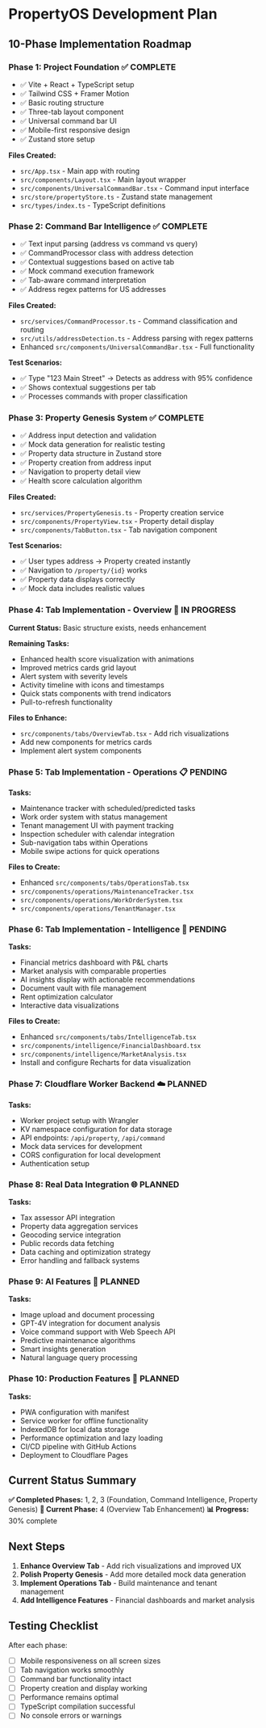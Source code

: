 # PropertyOS Development Plan

## 10-Phase Implementation Roadmap

### Phase 1: Project Foundation ✅ COMPLETE
- ✅ Vite + React + TypeScript setup
- ✅ Tailwind CSS + Framer Motion
- ✅ Basic routing structure
- ✅ Three-tab layout component
- ✅ Universal command bar UI
- ✅ Mobile-first responsive design
- ✅ Zustand store setup

**Files Created:**
- `src/App.tsx` - Main app with routing
- `src/components/Layout.tsx` - Main layout wrapper
- `src/components/UniversalCommandBar.tsx` - Command input interface
- `src/store/propertyStore.ts` - Zustand state management
- `src/types/index.ts` - TypeScript definitions

### Phase 2: Command Bar Intelligence ✅ COMPLETE
- ✅ Text input parsing (address vs command vs query)
- ✅ CommandProcessor class with address detection
- ✅ Contextual suggestions based on active tab
- ✅ Mock command execution framework
- ✅ Tab-aware command interpretation
- ✅ Address regex patterns for US addresses

**Files Created:**
- `src/services/CommandProcessor.ts` - Command classification and routing
- `src/utils/addressDetection.ts` - Address parsing with regex patterns
- Enhanced `src/components/UniversalCommandBar.tsx` - Full functionality

**Test Scenarios:**
- ✅ Type "123 Main Street" → Detects as address with 95% confidence
- ✅ Shows contextual suggestions per tab
- ✅ Processes commands with proper classification

### Phase 3: Property Genesis System ✅ COMPLETE
- ✅ Address input detection and validation
- ✅ Mock data generation for realistic testing
- ✅ Property data structure in Zustand store
- ✅ Property creation from address input
- ✅ Navigation to property detail view
- ✅ Health score calculation algorithm

**Files Created:**
- `src/services/PropertyGenesis.ts` - Property creation service
- `src/components/PropertyView.tsx` - Property detail display
- `src/components/TabButton.tsx` - Tab navigation component

**Test Scenarios:**
- ✅ User types address → Property created instantly
- ✅ Navigation to `/property/{id}` works
- ✅ Property data displays correctly
- ✅ Mock data includes realistic values

### Phase 4: Tab Implementation - Overview 🔄 IN PROGRESS
**Current Status:** Basic structure exists, needs enhancement

**Remaining Tasks:**
- Enhanced health score visualization with animations
- Improved metrics cards grid layout
- Alert system with severity levels
- Activity timeline with icons and timestamps
- Quick stats components with trend indicators
- Pull-to-refresh functionality

**Files to Enhance:**
- `src/components/tabs/OverviewTab.tsx` - Add rich visualizations
- Add new components for metrics cards
- Implement alert system components

### Phase 5: Tab Implementation - Operations 📋 PENDING
**Tasks:**
- Maintenance tracker with scheduled/predicted tasks
- Work order system with status management
- Tenant management UI with payment tracking
- Inspection scheduler with calendar integration
- Sub-navigation tabs within Operations
- Mobile swipe actions for quick operations

**Files to Create:**
- Enhanced `src/components/tabs/OperationsTab.tsx`
- `src/components/operations/MaintenanceTracker.tsx`
- `src/components/operations/WorkOrderSystem.tsx`
- `src/components/operations/TenantManager.tsx`

### Phase 6: Tab Implementation - Intelligence 🧠 PENDING
**Tasks:**
- Financial metrics dashboard with P&L charts
- Market analysis with comparable properties
- AI insights display with actionable recommendations
- Document vault with file management
- Rent optimization calculator
- Interactive data visualizations

**Files to Create:**
- Enhanced `src/components/tabs/IntelligenceTab.tsx`
- `src/components/intelligence/FinancialDashboard.tsx`
- `src/components/intelligence/MarketAnalysis.tsx`
- Install and configure Recharts for data visualization

### Phase 7: Cloudflare Worker Backend ☁️ PLANNED
**Tasks:**
- Worker project setup with Wrangler
- KV namespace configuration for data storage
- API endpoints: `/api/property`, `/api/command`
- Mock data services for development
- CORS configuration for local development
- Authentication setup

### Phase 8: Real Data Integration 🌐 PLANNED
**Tasks:**
- Tax assessor API integration
- Property data aggregation services
- Geocoding service integration
- Public records data fetching
- Data caching and optimization strategy
- Error handling and fallback systems

### Phase 9: AI Features 🤖 PLANNED
**Tasks:**
- Image upload and document processing
- GPT-4V integration for document analysis
- Voice command support with Web Speech API
- Predictive maintenance algorithms
- Smart insights generation
- Natural language query processing

### Phase 10: Production Features 🚀 PLANNED
**Tasks:**
- PWA configuration with manifest
- Service worker for offline functionality
- IndexedDB for local data storage
- Performance optimization and lazy loading
- CI/CD pipeline with GitHub Actions
- Deployment to Cloudflare Pages

## Current Status Summary

**✅ Completed Phases:** 1, 2, 3 (Foundation, Command Intelligence, Property Genesis)
**🔄 Current Phase:** 4 (Overview Tab Enhancement)
**📊 Progress:** 30% complete

## Next Steps

1. **Enhance Overview Tab** - Add rich visualizations and improved UX
2. **Polish Property Genesis** - Add more detailed mock data generation
3. **Implement Operations Tab** - Build maintenance and tenant management
4. **Add Intelligence Features** - Financial dashboards and market analysis

## Testing Checklist

After each phase:
- [ ] Mobile responsiveness on all screen sizes
- [ ] Tab navigation works smoothly
- [ ] Command bar functionality intact
- [ ] Property creation and display working
- [ ] Performance remains optimal
- [ ] TypeScript compilation successful
- [ ] No console errors or warnings
